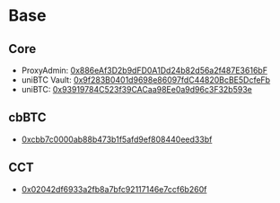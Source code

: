 # Base

## Core

- ProxyAdmin: [0x886eAf3D2b9dFD0A1Dd24b82d56a2f487E3616bF](https://basescan.org/address/0x886eAf3D2b9dFD0A1Dd24b82d56a2f487E3616bF)
- uniBTC Vault: [0x9f283B0401d9698e86097fdC44820BcBE5DcfeFb](https://basescan.org/address/0x9f283B0401d9698e86097fdC44820BcBE5DcfeFb)
- uniBTC: [0x93919784C523f39CACaa98Ee0a9d96c3F32b593e](https://basescan.org/token/0x93919784C523f39CACaa98Ee0a9d96c3F32b593e)


## cbBTC
- [0xcbb7c0000ab88b473b1f5afd9ef808440eed33bf](https://basescan.org/token/0xcbb7c0000ab88b473b1f5afd9ef808440eed33bf)

## CCT
- [0x02042df6933a2fb8a7bfc92117146e7ccf6b260f](https://basescan.org/address/0x02042df6933a2fb8a7bfc92117146e7ccf6b260f)
